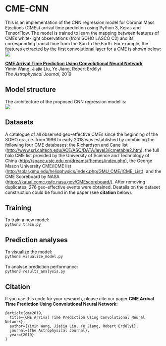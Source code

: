 # CME-CNN
This is an implementation of the CNN regression model for Coronal Mass Ejections (CMEs) arrival time prediction using Python 3, Keras and TensorFlow. The model is trained to learn the mapping between features of CMEs white-light observations (from SOHO LASCO C2) and its corresponding transit time from the Sun to the Earth. For example, the features extracted by the first convolutional layer for a CME is shown below: <br />
![](https://github.com/yiminking/CME-CNN/blob/master/imgs/first_max_pooling_output.png)

**[CME Arrival Time Prediction Using Convolutional Neural Network](https://iopscience.iop.org/article/10.3847/1538-4357/ab2b3e/meta)** <br /> 
Yimin Wang, Jiajia Liu, Ye Jiang, Robert Erdélyi <br /> 
*The Astrophysical Journal*, 2019

## Model structure
The architecture of the proposed CNN regression model is: <br />
![](https://github.com/yiminking/CME-CNN/blob/master/imgs/cnn_model.png)

## Datasets
A catalogue of all observed geo-effective CMEs since the beginning of the SOHO era, i.e. from 1996 to early 2018 was established by combining the following four CME databases: the Richardson and Cane list (http://www.srl.caltech.edu/ACE/ASC/DATA/level3/icmetable2.htm), the full halo CME list provided by the University of Science and Technology of China (http://space.ustc.edu.cn/dreams/fhcmes/index.php), the George Mason University CME/ICME list (http://solar.gmu.edu/heliophysics/index.php/GMU_CME/ICME_List), and the CME Scoreboard by NASA (https://kauai.ccmc.gsfc.nasa.gov/CMEscoreboard/). After removing duplicates, 276 geo-effective events were obtained. Deatails on the dataset construction could be found in the paper (see **citation** below).

## Training
To train a new model: <br />
```python3 train.py```

## Prediction analyses
To visualize the model: <br />
```python3 visualize_model.py``` <br />
<br />
To analyse prediction performance: <br />
```python3 results_analysis.py``` <br />

## Citation
If you use this code for your research, please cite our paper **CME Arrival Time Prediction Using Convolutional Neural Network**: <br />
```
@article{cme2019,
  title={CME Arrival Time Prediction Using Convolutional Neural Network},
  author={Yimin Wang, Jiajia Liu, Ye Jiang, Robert Erdélyi},
  journal={The Astrophysical Journal},
  year={2019}
}
```
